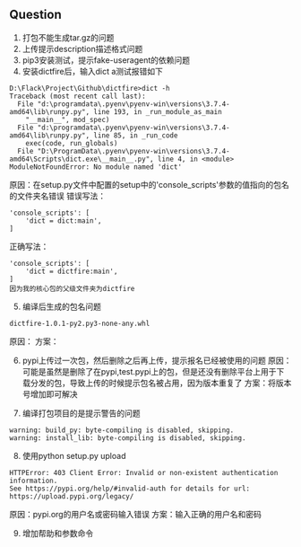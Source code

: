 ## Question

1. 打包不能生成tar.gz的问题
2. 上传提示description描述格式问题
3. pip3安装测试，提示fake-useragent的依赖问题
4. 安装dictfire后，输入dict a测试报错如下
```
D:\Flack\Project\Github\dictfire>dict -h
Traceback (most recent call last):
  File "d:\programdata\.pyenv\pyenv-win\versions\3.7.4-amd64\lib\runpy.py", line 193, in _run_module_as_main
    "__main__", mod_spec)
  File "d:\programdata\.pyenv\pyenv-win\versions\3.7.4-amd64\lib\runpy.py", line 85, in _run_code
    exec(code, run_globals)
  File "D:\ProgramData\.pyenv\pyenv-win\versions\3.7.4-amd64\Scripts\dict.exe\__main__.py", line 4, in <module>
ModuleNotFoundError: No module named 'dict'
```
原因：在setup.py文件中配置的setup中的'console_scripts'参数的值指向的包名的文件夹名错误
错误写法：
```
'console_scripts': [
    'dict = dict:main',
]
```
正确写法：
```
'console_scripts': [
    'dict = dictfire:main',
]
因为我的核心包的父级文件夹为dictfire
```

5. 编译后生成的包名问题
``` 
dictfire-1.0.1-py2.py3-none-any.whl
```
原因：
方案：

6. pypi上传过一次包，然后删除之后再上传，提示报名已经被使用的问题
原因：可能是虽然是删除了在pypi,test.pypi上的包，但是还没有删除平台上用于下载分发的包，导致上传的时候提示包名被占用，因为版本重复了
方案：将版本号增加即可解决

7. 编译打包项目的是提示警告的问题
```
warning: build_py: byte-compiling is disabled, skipping.
warning: install_lib: byte-compiling is disabled, skipping.
```

8. 使用python setup.py upload
```
HTTPError: 403 Client Error: Invalid or non-existent authentication information. 
See https://pypi.org/help/#invalid-auth for details for url: https://upload.pypi.org/legacy/
```
原因：pypi.org的用户名或密码输入错误
方案：输入正确的用户名和密码

9. 增加帮助和参数命令
```

```